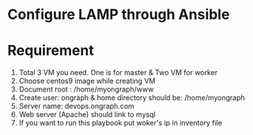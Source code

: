 # Configure LAMP through Ansible

Requirement
====================================

1. Total 3 VM you need. One is for master & Two VM for worker
2. Choose centos9 image while creating VM
3. Document root : /home/myongraph/www
4. Create user: ongraph & home directory should be: /home/myongraph
5. Server name: devops.ongraph.com
6. Web server (Apache)
   should link to mysql 
7. If you want to run this playbook put woker's ip in inventory file  
